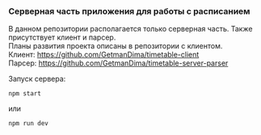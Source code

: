 ### Серверная часть приложения для работы с расписанием

В данном репозитории располагается только серверная часть. Также присутствует клиент и парсер.  
Планы развития проекта описаны в репозитории с клиентом.  
Клиент: https://github.com/GetmanDima/timetable-client  
Парсер: https://github.com/GetmanDima/timetable-server-parser  

Запуск сервера:
```
npm start
```
или
```
npm run dev
```
